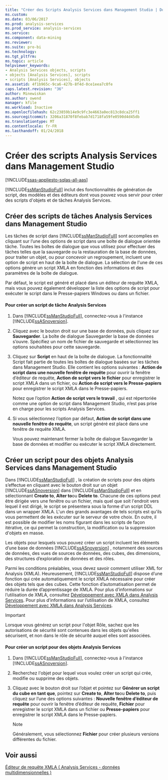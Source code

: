 ```yaml
---
title: "Créer des Scripts Analysis Services dans Management Studio | Documents Microsoft"
ms.custom: 
ms.date: 03/06/2017
ms.prod: analysis-services
ms.prod_service: analysis-services
ms.service: 
ms.component: data-mining
ms.reviewer: 
ms.suite: pro-bi
ms.technology: 
ms.tgt_pltfrm: 
ms.topic: article
helpviewer_keywords:
- Analysis Services objects, scripts
- objects [Analysis Services], scripts
- scripts [Analysis Services], objects
ms.assetid: 4f1b965c-9ca6-427b-8f4d-0ce1eea7c0fe
caps.latest.revision: "36"
author: Minewiskan
ms.author: owend
manager: kfile
ms.workload: Inactive
ms.openlocfilehash: 62c23859b14e9c9fc3e4663a0ec813c8dca25ff1
ms.sourcegitcommit: 3206a31870f8febab7d1718fa59fe0590d4d45db
ms.translationtype: MT
ms.contentlocale: fr-FR
ms.lasthandoff: 01/24/2018
---
```

# <a name="create-analysis-services-scripts-in-management-studio"></a>Créer des scripts Analysis Services dans Management Studio
[!INCLUDE[ssas-appliesto-sqlas-all-aas](../../includes/ssas-appliesto-sqlas-all-aas.md)]

  [!INCLUDE[ssManStudioFull](../../includes/ssmanstudiofull-md.md)] inclut des fonctionnalités de génération de script, des modèles et des éditeurs dont vous pouvez vous servir pour créer des scripts d'objets et de tâches Analysis Services.  
  
## <a name="script-analysis-services-tasks-in-management-studio"></a>Créer des scripts de tâches Analysis Services dans Management Studio  
 Les tâches de script dans [!INCLUDE[ssManStudioFull](../../includes/ssmanstudiofull-md.md)] sont accomplies en cliquant sur l’une des options de script dans une boîte de dialogue orientée tâche. Toutes les boîtes de dialogue que vous utilisez pour effectuer des tâches telles que la sauvegarde ou la restauration de la base de données, pour traiter un objet, ou pour concevoir un regroupement, incluent une option de script en haut de la boîte de dialogue. La sélection de l'une de ces options génère un script XMLA en fonction des informations et des paramètres de la boîte de dialogue.  
  
 Par défaut, le script est généré et placé dans un éditeur de requête XMLA, mais vous pouvez également développer la liste des options de script pour exécuter le script dans le Presse-papiers Windows ou dans un fichier.  
  
#### <a name="to-script-an-analysis-services-task"></a>Pour créer un script de tâche Analysis Services  
  
1.  Dans [!INCLUDE[ssManStudioFull](../../includes/ssmanstudiofull-md.md)], connectez-vous à l'instance [!INCLUDE[ssASnoversion](../../includes/ssasnoversion-md.md)].  
  
2.  Cliquez avec le bouton droit sur une base de données, puis cliquez sur **Sauvegarder**. La boîte de dialogue Sauvegarder la base de données s’ouvre. Spécifiez un nom de fichier de sauvegarde et sélectionnez les options souhaitées pour cette sauvegarde.  
  
3.  Cliquez sur **Script** en haut de la boîte de dialogue. La fonctionnalité Script fait partie de toutes les boîtes de dialogue basées sur les tâches dans Management Studio. Elle contient les options suivantes : **Action de script dans une nouvelle fenêtre de requête** pour ouvrir la fenêtre d’éditeur de requête, **Action de script vers le fichier** pour enregistrer le script XMLA dans un fichier, ou **Action de script vers le Presse-papiers** pour enregistrer le script XMLA dans le Presse-papiers.  
  
     Notez que l’option **Action de script vers le travail** , qui est répertoriée comme une option de script dans Management Studio, n’est pas prise en charge pour les scripts Analysis Services.  
  
4.  Si vous sélectionnez l’option par défaut, **Action de script dans une nouvelle fenêtre de requête**, un script généré est placé dans une fenêtre de requête XMLA.  
  
     Vous pouvez maintenant fermer la boîte de dialogue Sauvegarder la base de données et modifier ou exécuter le script XMLA directement.  
  
## <a name="script-analysis-services-objects-in-management-studio"></a>Créer un script pour des objets Analysis Services dans Management Studio  
 Dans [!INCLUDE[ssManStudioFull](../../includes/ssmanstudiofull-md.md)] , la création de scripts pour des objets s’effectue en cliquant avec le bouton droit sur un objet [!INCLUDE[ssASnoversion](../../includes/ssasnoversion-md.md)] dans [!INCLUDE[ssManStudioFull](../../includes/ssmanstudiofull-md.md)] et en sélectionnant **Create to**, **Alter to**ou **Delete to**. Chacune de ces options peut être dirigée vers une fenêtre ou un fichier, mais quel que soit l'endroit vers lequel il est dirigé, le script se présentera sous la forme d'un script DDL dans un wrapper XMLA. L'un des grands avantages de tels scripts est qu'ils vous permettent de les exécuter sur le serveur de votre choix. En outre, il est possible de modifier les noms figurant dans les scripts de façon itérative, ce qui permet la construction, la modification ou la suppression d'objets en masse.  
  
 Les objets pour lesquels vous pouvez créer un script incluent les éléments d’une base de données [!INCLUDE[ssASnoversion](../../includes/ssasnoversion-md.md)] , notamment des sources de données, des vues de sources de données, des cubes, des dimensions, des structures d’exploration de données et des rôles.  
  
 Parmi les conditions préalables, vous devez savoir comment utiliser XML for Analysis (XMLA). Heureusement, [!INCLUDE[ssManStudioFull](../../includes/ssmanstudiofull-md.md)] dispose d’une fonction qui crée automatiquement le script XMLA nécessaire pour créer des objets tels que des cubes. Cette fonction d’automatisation permet de réduire la durée d’apprentissage de XMLA. Pour plus d’informations sur l’utilisation de XMLA, consultez [Développement avec XMLA dans Analysis Services](../../analysis-services/multidimensional-models-scripting-language-assl-xmla/developing-with-xmla-in-analysis-services.md). Pour plus d’informations sur l’utilisation de XMLA, consultez [Développement avec XMLA dans Analysis Services](../../analysis-services/multidimensional-models-scripting-language-assl-xmla/developing-with-xmla-in-analysis-services.md).  
  
> [!IMPORTANT]  
>  Lorsque vous générez un script pour l'objet Rôle, sachez que les autorisations de sécurité sont contenues dans les objets qu'elles sécurisent, et non dans le rôle de sécurité auquel elles sont associées.  
  
#### <a name="to-script-analysis-services-objects"></a>Pour créer un script pour des objets Analysis Services  
  
1.  Dans [!INCLUDE[ssManStudioFull](../../includes/ssmanstudiofull-md.md)], connectez-vous à l'instance [!INCLUDE[ssASnoversion](../../includes/ssasnoversion-md.md)].  
  
2.  Recherchez l'objet pour lequel vous voulez créer un script qui crée, modifie ou supprime des objets.  
  
3.  Cliquez avec le bouton droit sur l’objet et pointez sur **Générer un script du cube en tant que**, pointez sur **Create to**, **Alter to**ou **Delete to**, puis cliquez sur l’une des options suivantes : **Nouvelle fenêtre d’éditeur de requête** pour ouvrir la fenêtre d’éditeur de requête, **Fichier** pour enregistrer le script XMLA dans un fichier ou **Presse-papiers** pour enregistrer le script XMLA dans le Presse-papiers.  
  
    > [!NOTE]  
    >  Généralement, vous sélectionnez **Fichier** pour créer plusieurs versions différentes du fichier.  
  
## <a name="see-also"></a>Voir aussi  
 [Éditeur de requête XMLA &#40; Analysis Services - données multidimensionnelles &#41;](http://msdn.microsoft.com/library/14623019-7839-4038-9d12-2f8953d2ec04)  
  
  
